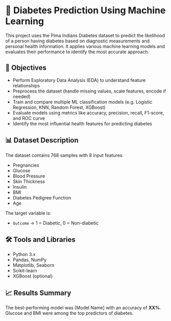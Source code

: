 # 🧬 Diabetes Prediction Using Machine Learning

This project uses the Pima Indians Diabetes dataset to predict the likelihood of a person having diabetes based on diagnostic measurements and personal health information. It applies various machine learning models and evaluates their performance to identify the most accurate approach.

## 🎯 Objectives

- Perform Exploratory Data Analysis (EDA) to understand feature relationships
- Preprocess the dataset (handle missing values, scale features, encode if needed)
- Train and compare multiple ML classification models (e.g. Logistic Regression, KNN, Random Forest, XGBoost)
- Evaluate models using metrics like accuracy, precision, recall, F1-score, and ROC curve
- Identify the most influential health features for predicting diabetes

## 📊 Dataset Description

The dataset contains 768 samples with 8 input features:

- Pregnancies
- Glucose
- Blood Pressure
- Skin Thickness
- Insulin
- BMI
- Diabetes Pedigree Function
- Age

The target variable is:
- `Outcome` → 1 = Diabetic, 0 = Non-diabetic

## 🛠️ Tools and Libraries

- Python 3.x
- Pandas, NumPy
- Matplotlib, Seaborn
- Scikit-learn
- XGBoost (optional)

## 📈 Results Summary

The best-performing model was [Model Name] with an accuracy of **XX%**. Glucose and BMI were among the top predictors of diabetes.



